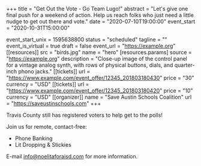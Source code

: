 +++
title = "Get Out the Vote - Go Team Lugo!"
abstract = "Let's give one final push for a weekend of action. Help us reach folks who just need a little nudge to get out there and vote."
date = "2020-07-10T19:00:00"
event_start = "2020-10-31T15:00:00"

event_start_unix = 1595638800
status = "scheduled"
tagline = ""
event_is_virtual = true
draft = false
event_url = "https://example.org"
[[resources]]
  src = "birds.jpg"
  name = "hero"
  [resources.params]
    source = "https://example.org"
    description = "Close-up image of the control panel for a vintage analog synth, with rows of physical buttons, dials, and quarter-inch phono jacks."
[[tickets]]
  url = "https://www.example.com/event_offer/12345_201803180430"
  price = "30"
  currency = "USD"
[[tickets]]
  url = "https://www.example.com/event_offer/12345_201803180420"
  price = "10"
  currency = "USD"
[[organizer]]
  name = "Save Austin Schools Coalition"
  url = "https://saveustinschools.com"
+++

Travis County still has registered voters to help get to the polls!

Join us for remote, contact-free:
* Phone Banking
* Lit Dropping & Stickies

E-mail info@noelitaforaisd.com for more information.
